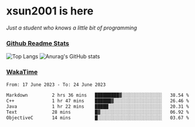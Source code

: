 # xsun2001 is here

*Just a student who knows a little bit of programming*

### [Github Readme Stats](https://github.com/anuraghazra/github-readme-stats)

![Top Langs](https://github-readme-stats.vercel.app/api/top-langs/?username=xsun2001&layout=compact&theme=radical) ![Anurag's GitHub stats](https://github-readme-stats.vercel.app/api?username=xsun2001&show_icons=true&theme=radical)

### [WakaTime](https://wakatime.com)

<!--START_SECTION:waka-->

```txt
From: 17 June 2023 - To: 24 June 2023

Markdown         2 hrs 36 mins   █████████▓░░░░░░░░░░░░░░░   38.54 %
C++              1 hr 47 mins    ██████▓░░░░░░░░░░░░░░░░░░   26.46 %
Java             1 hr 22 mins    █████░░░░░░░░░░░░░░░░░░░░   20.31 %
Text             28 mins         █▓░░░░░░░░░░░░░░░░░░░░░░░   06.92 %
ObjectiveC       14 mins         █░░░░░░░░░░░░░░░░░░░░░░░░   03.67 %
```

<!--END_SECTION:waka-->

